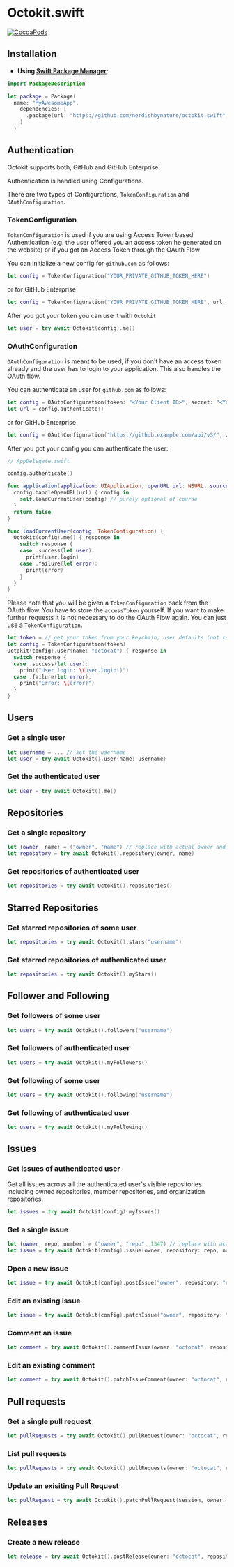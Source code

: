 # Octokit.swift

[![CocoaPods](https://img.shields.io/cocoapods/v/OctoKit.swift.svg)](https://cocoapods.org/pods/OctoKit.swift)

## Installation

- **Using [Swift Package Manager](https://swift.org/package-manager)**:

```swift
import PackageDescription

let package = Package(
  name: "MyAwesomeApp",
    dependencies: [
      .package(url: "https://github.com/nerdishbynature/octokit.swift", from: "0.11.0"),
    ]
  )
```

## Authentication

Octokit supports both, GitHub and GitHub Enterprise.

Authentication is handled using Configurations.

There are two types of Configurations, `TokenConfiguration` and `OAuthConfiguration`.

### TokenConfiguration

`TokenConfiguration` is used if you are using Access Token based Authentication (e.g. the user
offered you an access token he generated on the website) or if you got an Access Token through
the OAuth Flow

You can initialize a new config for `github.com` as follows:

```swift
let config = TokenConfiguration("YOUR_PRIVATE_GITHUB_TOKEN_HERE")
```

or for GitHub Enterprise

```swift
let config = TokenConfiguration("YOUR_PRIVATE_GITHUB_TOKEN_HERE", url: "https://github.example.com/api/v3/")
```

After you got your token you can use it with `Octokit`

```swift
let user = try await Octokit(config).me()
```

### OAuthConfiguration

`OAuthConfiguration` is meant to be used, if you don't have an access token already and the
user has to login to your application. This also handles the OAuth flow.

You can authenticate an user for `github.com` as follows:

```swift
let config = OAuthConfiguration(token: "<Your Client ID>", secret: "<Your Client secret>", scopes: ["repo", "read:org"])
let url = config.authenticate()
```

or for GitHub Enterprise

```swift
let config = OAuthConfiguration("https://github.example.com/api/v3/", webURL: "https://github.example.com/", token: "<Your Client ID>", secret: "<Your Client secret>", scopes: ["repo", "read:org"])
```

After you got your config you can authenticate the user:

```swift
// AppDelegate.swift

config.authenticate()

func application(application: UIApplication, openURL url: NSURL, sourceApplication: String?, annotation: AnyObject?) -> Bool {
  config.handleOpenURL(url) { config in
    self.loadCurrentUser(config) // purely optional of course
  }
  return false
}

func loadCurrentUser(config: TokenConfiguration) {
  Octokit(config).me() { response in
    switch response {
    case .success(let user):
      print(user.login)
    case .failure(let error):
      print(error)
    }
  }
}
```

Please note that you will be given a `TokenConfiguration` back from the OAuth flow.
You have to store the `accessToken` yourself. If you want to make further requests it is not
necessary to do the OAuth Flow again. You can just use a `TokenConfiguration`.

```swift
let token = // get your token from your keychain, user defaults (not recommended) etc.
let config = TokenConfiguration(token)
Octokit(config).user(name: "octocat") { response in
  switch response {
  case .success(let user):
  	print("User login: \(user.login!)")
  case .failure(let error):
  	print("Error: \(error)")
  }
}

```

## Users

### Get a single user

```swift
let username = ... // set the username
let user = try await Octokit().user(name: username)
```

### Get the authenticated user

```swift
let user = try await Octokit().me()
```

## Repositories

### Get a single repository

```swift
let (owner, name) = ("owner", "name") // replace with actual owner and name
let repository = try await Octokit().repository(owner, name)
```

### Get repositories of authenticated user

```swift
let repositories = try await Octokit().repositories()
```

## Starred Repositories

### Get starred repositories of some user

```swift
let repositories = try await Octokit().stars("username")
```

### Get starred repositories of authenticated user

```swift
let repositories = try await Octokit().myStars()
```

## Follower and Following

### Get followers of some user

```swift
let users = try await Octokit().followers("username")
```

### Get followers of authenticated user

```swift
let users = try await Octokit().myFollowers()
```

### Get following of some user

```swift
let users = try await Octokit().following("username")
```

### Get following of authenticated user

```swift
let users = try await Octokit().myFollowing()
```

## Issues

### Get issues of authenticated user

Get all issues across all the authenticated user's visible repositories including owned repositories, member repositories, and organization repositories.

```swift
let issues = try await Octokit(config).myIssues()
```

### Get a single issue

```swift
let (owner, repo, number) = ("owner", "repo", 1347) // replace with actual owner, repo name, and issue number
let issue = try await Octokit(config).issue(owner, repository: repo, number: number)
```

### Open a new issue

```swift
let issue = try await Octokit(config).postIssue("owner", repository: "repo", title: "Found a bug", body: "I'm having a problem with this.", assignee: "octocat", labels: ["bug", "duplicate"])
```

### Edit an existing issue

```swift
let issue = try await Octokit(config).patchIssue("owner", repository: "repo", number: 1347, title: "Found a bug", body: "I'm having a problem with this.", assignee: "octocat", state: .Closed)
```

### Comment an issue

```swift
let comment = try await Octokit().commentIssue(owner: "octocat", repository: "Hello-World", number: 1, body: "Testing a comment")
```

### Edit an existing comment

```swift
let comment = try await Octokit().patchIssueComment(owner: "octocat", repository: "Hello-World", number: 1, body: "Testing a comment")
```

## Pull requests

### Get a single pull request
```swift
let pullRequests = try await Octokit().pullRequest(owner: "octocat", repository: "Hello-World", number: 1)
```

### List pull requests
```swift
let pullRequests = try await Octokit().pullRequests(owner: "octocat", repository: "Hello-World", base: "develop", state: .Open)
```

### Update an exisiting Pull Request
```swift
let pullRequest = try await Octokit().patchPullRequest(session, owner: "octocat", repository: "Hello-World", number: 1, title: "Updated title", body: "The updated body", state: .open, base: "base-branch", mantainerCanModify: true)
```

## Releases

### Create a new release
```swift
let release = try await Octokit().postRelease(owner: "octocat", repository: "Hello-World", tagName: "v1.0.0", targetCommitish: "master", name: "v1.0.0 Release", body: "The changelog of this release", prerelease: false, draft: false)
```
